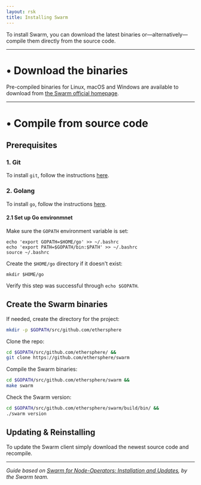 ```yaml
---
layout: rsk
title: Installing Swarm
---
```


To install Swarm, you can download the latest binaries or—alternatively—compile them directly from the source code.

------

# • Download the binaries

Pre-compiled binaries for Linux, macOS and Windows are available to download from [the Swarm official homepage](https://swarm-gateways.net/bzz:/swarm.eth/downloads/).

------

# • Compile from source code

## Prerequisites

### 1. Git
To install `git`, follow the instructions [here](https://git-scm.com/downloads).

### 2. Golang
To install `go`, follow the instructions [here](https://golang.org/doc/install).

#### 2.1 Set up Go environmnet
Make sure the `GOPATH` environment variable is set: 
```shell
echo 'export GOPATH=$HOME/go' >> ~/.bashrc
echo 'export PATH=$GOPATH/bin:$PATH' >> ~/.bashrc
source ~/.bashrc
```

Create the `$HOME/go` directory if it doesn't exist:

```shell
mkdir $HOME/go
```

Verify this step was successful through `echo $GOPATH`.

## Create the Swarm binaries

If needed, create the directory for the project:

```sh
mkdir -p $GOPATH/src/github.com/ethersphere
```

Clone the repo:

```sh
cd $GOPATH/src/github.com/ethersphere/ &&
git clone https://github.com/ethersphere/swarm
```

Compile the Swarm binaries:

```sh
cd $GOPATH/src/github.com/ethersphere/swarm &&
make swarm
```

Check the Swarm version:

```sh
cd $GOPATH/src/github.com/ethersphere/swarm/build/bin/ &&
./swarm version
```

## Updating & Reinstalling

To update the Swarm client simply download the newest source code and recompile.

------

_Guide based on [Swarm for Node-Operators: Installation and Updates](https://swarm-guide.readthedocs.io/en/latest/node_operator.html#installation-and-updates), by the Swarm team._